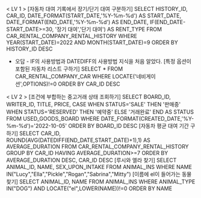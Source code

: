 < LV 1 >
[자동차 대여 기록에서 장기/단기 대여 구분하기]
SELECT HISTORY_ID, CAR_ID, DATE_FORMAT(START_DATE,'%Y-%m-%d') AS START_DATE, DATE_FORMAT(END_DATE,'%Y-%m-%d') AS END_DATE, IF(END_DATE-START_DATE>=30, '장기 대여','단기 대여') AS RENT_TYPE FROM CAR_RENTAL_COMPANY_RENTAL_HISTORY WHERE YEAR(START_DATE)=2022 AND MONTH(START_DATE)=9 ORDER BY HISTORY_ID DESC
- 오답 - IF의 사용방법과 DATEDIFF의 사용방법 지식을 처음 알았다.
[특정 옵션이 포함된 자동차 리스트 구하기]
SELECT * FROM CAR_RENTAL_COMPANY_CAR WHERE LOCATE('네비게이션',OPTIONS)!=0 ORDER BY CAR_ID DESC

< LV 2 >
[조건에 부합하는 중고거래 상태 조회하기]
SELECT BOARD_ID, WRITER_ID, TITLE, PRICE, CASE WHEN STATUS='SALE' THEN '판매중' WHEN STATUS='RESERVED' THEN '예약중' ELSE '거래완료' END AS STATUS FROM USED_GOODS_BOARD WHERE DATE_FORMAT(CREATED_DATE,'%Y-%m-%d')='2022-10-05' ORDER BY BOARD_ID DESC
[자동차 평균 대여 기간 구하기]
SELECT CAR_ID, ROUND(AVG(DATEDIFF(END_DATE,START_DATE)+1),1) AS AVERAGE_DURATION FROM CAR_RENTAL_COMPANY_RENTAL_HISTORY GROUP BY CAR_ID HAVING AVERAGE_DURATION>=7 ORDER BY AVERAGE_DURATION DESC, CAR_ID DESC
[루시와 엘라 찾기]
SELECT ANIMAL_ID, NAME, SEX_UPON_INTAKE FROM ANIMAL_INS WHERE NAME IN("Lucy","Ella","Pickle","Rogan","Sabrina","Mitty")
[이름에 el이 들어가는 동물 찾기]
SELECT ANIMAL_ID, NAME FROM ANIMAL_INS WHERE ANIMAL_TYPE IN("DOG") AND LOCATE("el",LOWER(NAME))!=0 ORDER BY  NAME
